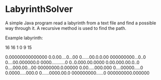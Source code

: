 # LabyrinthSolver
A simple Java program read a labyrinth from a text file and find a possible way through it.
A recursive method is used to find the path.

Example labyrinth:

16 16
1 0
9 15

0.00000000000000
0.0.00....0...00
0......00.0.0.00
000000000...0..0
0....00.000000.0
0000...........0
0..0.000.00.0000
0.00.000.00.0..0
0....000.00...00
00000000.0.00000
0.00.....000.000
0....00000.....0
0.0000.....000.0
0......0000.00.0
000000000......0
000000000.000000